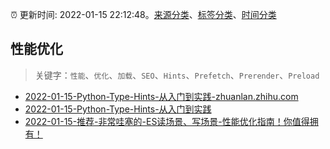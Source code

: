 :alarm_clock: 更新时间: 2022-01-15 22:12:48。[来源分类](../README.md)、[标签分类](../TAGS.md)、[时间分类](../TIMELINE.md)

## 性能优化


> 关键字：`性能`、`优化`、`加载`、`SEO`、`Hints`、`Prefetch`、`Prerender`、`Preload`



- [2022-01-15-Python-Type-Hints-从入门到实践-zhuanlan.zhihu.com](https://blogread.cn/news/go.php?idItem=14897&url=https%3A%2F%2Fzhuanlan.zhihu.com%2Fp%2F424042902%3Fcomefrom%3Dhttps%253A%252F%252Fblogread.cn%252Fnews%252F) 
- [2022-01-15-Python-Type-Hints-从入门到实践](https://toutiao.io/k/zo9wx2x) 
- [2022-01-15-推荐-非常哇塞的-ES读场景、写场景-性能优化指南！你值得拥有！](https://toutiao.io/k/5pjb28q) 
